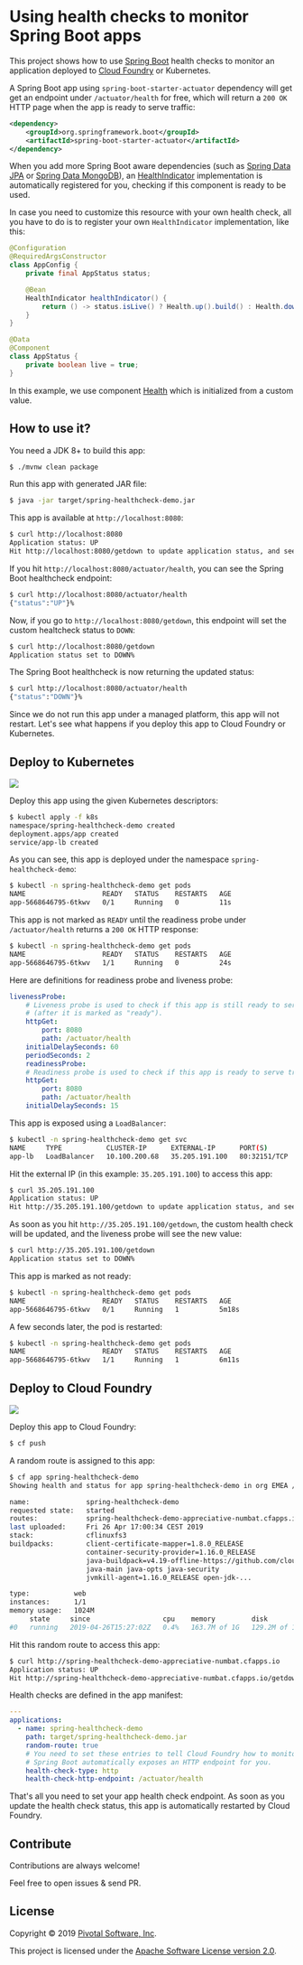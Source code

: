 # Using health checks to monitor Spring Boot apps

This project shows how to use
[Spring Boot](https://spring.io/projects/spring-boot)
health checks to monitor an application deployed to
[Cloud Foundry](https://cloudfoundry.org) or Kubernetes.

A Spring Boot app using `spring-boot-starter-actuator` dependency
will get get an endpoint under `/actuator/health` for free,
which will return a `200 OK` HTTP page when the app is ready to serve
traffic:
```xml
<dependency>
    <groupId>org.springframework.boot</groupId>
    <artifactId>spring-boot-starter-actuator</artifactId>
</dependency>
```

When you add more Spring Boot aware dependencies (such as
[Spring Data JPA](https://spring.io/projects/spring-data-jpa)
or [Spring Data MongoDB](https://spring.io/projects/spring-data-mongodb)),
an [HealthIndicator](https://docs.spring.io/spring-boot/docs/current/api/org/springframework/boot/actuate/health/HealthIndicator.html)
implementation is automatically registered for you, checking
if this component is ready to be used.

In case you need to customize this resource with your own health check,
all you have to do is to register your own `HealthIndicator` implementation,
like this:
```java
@Configuration
@RequiredArgsConstructor
class AppConfig {
    private final AppStatus status;

    @Bean
    HealthIndicator healthIndicator() {
        return () -> status.isLive() ? Health.up().build() : Health.down().build();
    }
}

@Data
@Component
class AppStatus {
    private boolean live = true;
}
```

In this example, we use component
[Health](https://docs.spring.io/spring-boot/docs/current/api/org/springframework/boot/actuate/health/Health.html)
which is initialized from a custom value.

## How to use it?

You need a JDK 8+ to build this app:
```bash
$ ./mvnw clean package
```

Run this app with generated JAR file:
```bash
$ java -jar target/spring-healthcheck-demo.jar
```

This app is available at `http://localhost:8080`:
```bash
$ curl http://localhost:8080
Application status: UP
Hit http://localhost:8080/getdown to update application status, and see how the platform reacts to this update.%
```

If you hit `http://localhost:8080/actuator/health`, you can see the
Spring Boot healthcheck endpoint:
```bash
$ curl http://localhost:8080/actuator/health
{"status":"UP"}%
```

Now, if you go to `http://localhost:8080/getdown`, this endpoint will
set the custom healtcheck status to `DOWN`:
```bash
$ curl http://localhost:8080/getdown
Application status set to DOWN%
```

The Spring Boot healthcheck is now returning the updated status:
```bash
$ curl http://localhost:8080/actuator/health
{"status":"DOWN"}%
```

Since we do not run this app under a managed platform, this app will not restart.
Let's see what happens if you deploy this app to Cloud Foundry or Kubernetes.

## Deploy to Kubernetes

<img src="images/screencast-k8s.gif"/>

Deploy this app using the given Kubernetes descriptors:
```bash
$ kubectl apply -f k8s
namespace/spring-healthcheck-demo created
deployment.apps/app created
service/app-lb created
```

As you can see, this app is deployed under the namespace `spring-healthcheck-demo`:
```bash
$ kubectl -n spring-healthcheck-demo get pods
NAME                   READY   STATUS    RESTARTS   AGE
app-5668646795-6tkwv   0/1     Running   0          11s
```

This app is not marked as `READY` until the readiness probe under `/actuator/health`
returns a `200 OK` HTTP response:
```bash
$ kubectl -n spring-healthcheck-demo get pods
NAME                   READY   STATUS    RESTARTS   AGE
app-5668646795-6tkwv   1/1     Running   0          24s
```

Here are definitions for readiness probe and liveness probe:
```yaml
livenessProbe:
    # Liveness probe is used to check if this app is still ready to serve traffic
    # (after it is marked as "ready").
    httpGet:
        port: 8080
        path: /actuator/health
    initialDelaySeconds: 60
    periodSeconds: 2
    readinessProbe:
    # Readiness probe is used to check if this app is ready to serve traffic.
    httpGet:
        port: 8080
        path: /actuator/health
    initialDelaySeconds: 15
```

This app is exposed using a `LoadBalancer`:
```bash
$ kubectl -n spring-healthcheck-demo get svc
NAME     TYPE           CLUSTER-IP      EXTERNAL-IP      PORT(S)        AGE
app-lb   LoadBalancer   10.100.200.68   35.205.191.100   80:32151/TCP   3m24s
```

Hit the external IP (in this example: `35.205.191.100`) to access this app:
```bash
$ curl 35.205.191.100
Application status: UP
Hit http://35.205.191.100/getdown to update application status, and see how the platform reacts to this update.%
```

As soon as you hit `http://35.205.191.100/getdown`, the custom health check will be
updated, and the liveness probe will see the new value:
```bash
$ curl http://35.205.191.100/getdown
Application status set to DOWN%
```

This app is marked as not ready:
```bash
$ kubectl -n spring-healthcheck-demo get pods
NAME                   READY   STATUS    RESTARTS   AGE
app-5668646795-6tkwv   0/1     Running   1          5m18s
```

A few seconds later, the pod is restarted:
```bash
$ kubectl -n spring-healthcheck-demo get pods
NAME                   READY   STATUS    RESTARTS   AGE
app-5668646795-6tkwv   1/1     Running   1          6m11s
```

## Deploy to Cloud Foundry

<img src="images/screencast-cf.gif"/>

Deploy this app to Cloud Foundry:
```bash
$ cf push
```

A random route is assigned to this app:
```bash
$ cf app spring-healthcheck-demo
Showing health and status for app spring-healthcheck-demo in org EMEA / space aroman as aroman@pivotal.io...

name:              spring-healthcheck-demo
requested state:   started
routes:            spring-healthcheck-demo-appreciative-numbat.cfapps.io
last uploaded:     Fri 26 Apr 17:00:34 CEST 2019
stack:             cflinuxfs3
buildpacks:        client-certificate-mapper=1.8.0_RELEASE
                   container-security-provider=1.16.0_RELEASE
                   java-buildpack=v4.19-offline-https://github.com/cloudfoundry/java-buildpack.git#3f4eee2
                   java-main java-opts java-security
                   jvmkill-agent=1.16.0_RELEASE open-jdk-...

type:           web
instances:      1/1
memory usage:   1024M
     state     since                  cpu    memory         disk           details
#0   running   2019-04-26T15:27:02Z   0.4%   163.7M of 1G   129.2M of 1G
```

Hit this random route to access this app:
```bash
$ curl http://spring-healthcheck-demo-appreciative-numbat.cfapps.io
Application status: UP
Hit http://spring-healthcheck-demo-appreciative-numbat.cfapps.io/getdown to update application status, and see how the platform reacts to this update.%
```

Health checks are defined in the app manifest:
```yaml
---
applications:
  - name: spring-healthcheck-demo
    path: target/spring-healthcheck-demo.jar
    random-route: true
    # You need to set these entries to tell Cloud Foundry how to monitor this app:
    # Spring Boot automatically exposes an HTTP endpoint for you.
    health-check-type: http
    health-check-http-endpoint: /actuator/health
```

That's all you need to set your app health check endpoint.
As soon as you update the health check status, this app is
automatically restarted by Cloud Foundry.

## Contribute

Contributions are always welcome!

Feel free to open issues & send PR.

## License

Copyright &copy; 2019 [Pivotal Software, Inc](https://pivotal.io).

This project is licensed under the [Apache Software License version 2.0](https://www.apache.org/licenses/LICENSE-2.0).
